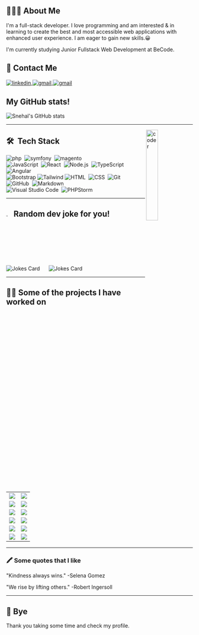 <!--
**snehalasodekar/snehalasodekar** is a ✨ _special_ ✨ repository because its `README.md` (this file) appears on your GitHub profile.

Here are some ideas to get you started:

- 🔭 I’m currently working on ...
- 🌱 I’m currently learning ...
- 👯 I’m looking to collaborate on ...
- 🤔 I’m looking for help with ...
- 💬 Ask me about ...
- 📫 How to reach me: ...
- 😄 Pronouns: ...
- ⚡ Fun fact: ...
-->

## 👨🏻‍💻  About Me
<p>  I'm a full-stack developer. I love programming and am interested & in learning to create the best and most accessible web applications with enhanced user experience. I am eager to gain new skills.😀</p>
    <p> I'm currently studying Junior Fullstack Web Development at BeCode.</p>
     
## 📱 Contact Me
<p></p>

<a href="https://www.linkedin.com/in/snehal-asodekar-5008223b/">
  <img align="center" alt="linkedin"  src="https://img.shields.io/badge/LinkedIn-0077B5?style=for-the-badge&logo=linkedin&logoColor=white" />
</a>
<a href="mailto:snehalchetanasodekar@gmail.com">
  <img align="center" alt="gmail" src="https://img.shields.io/badge/Gmail-D14836?style=for-the-badge&logo=gmail&logoColor=white" />
</a>
<a href="https://discord.com/users/Snehal#4569/">
  <img align="center" alt="gmail" src="https://img.shields.io/badge/Discord-7289DA?style=for-the-badge&logo=discord&logoColor=white" />
</a>

<p></p>


## My GitHub stats!
![Snehal's GitHub stats](https://github-readme-stats.vercel.app/api?username=snehalasodekar&show_icons=true&theme=codeSTACKr)
<hr/>
<img alt="coder" src="./images/femalecodertocat.png" align="right" width="25%"/>

## 🛠 &nbsp;Tech Stack
<p></p>
 

![php](https://img.shields.io/badge/-php-05122A?style=flat&logo=php)&nbsp;
![symfony](https://img.shields.io/badge/-symfony-05122A?style=flat&logo=symfony)&nbsp;
![magento](https://img.shields.io/badge/-magento-05122A?style=flat&logo=magento)&nbsp;\
![JavaScript](https://img.shields.io/badge/-JavaScript-05122A?style=flat&logo=javascript)&nbsp;
![React](https://img.shields.io/badge/-React-05122A?style=flat&logo=react)&nbsp;
![Node.js](https://img.shields.io/badge/-Node.js-05122A?style=flat&logo=node.js)&nbsp;
![TypeScript](https://img.shields.io/badge/TypeScript-007ACC?style=for-the-badge&logo=typescript&style=flat)
![Angular](https://img.shields.io/badge/Angular-DD0031?style=for-the-badge&logo=angular&style=flat)\
![Bootstrap](https://img.shields.io/badge/-Bootstrap-05122A?style=flat&logo=bootstrap&logoColor=563D7C)
![Tailwind](https://img.shields.io/badge/Tailwind_CSS-38B2AC?style=for-the-badge&logo=tailwind-css&style=flat)
![HTML](https://img.shields.io/badge/-HTML-05122A?style=flat&logo=HTML5)&nbsp;
![CSS](https://img.shields.io/badge/-CSS-05122A?style=flat&logo=CSS3&logoColor=1572B6)&nbsp;
![Git](https://img.shields.io/badge/-Git-05122A?style=flat&logo=git)&nbsp;
![GitHub](https://img.shields.io/badge/-GitHub-05122A?style=flat&logo=github)&nbsp;
![Markdown](https://img.shields.io/badge/-Markdown-05122A?style=flat&logo=markdown)\
![Visual Studio Code](https://img.shields.io/badge/-Visual%20Studio%20Code-05122A?style=flat&logo=visual-studio-code&logoColor=007ACC)&nbsp;
![PHPStorm](https://img.shields.io/badge/-PHPStorm-181717?style=for-the-badge&logo=phpstorm&style=flat)

<hr/>
 <h2><img alt="programmingHumor" src="./images/programmingHumor.png" width="3%"/>  Random dev joke for you!</h2>

<p></p>

![Jokes Card](https://readme-jokes.vercel.app/api) &nbsp; &nbsp;&nbsp; ![Jokes Card](https://readme-jokes.vercel.app/api?theme=gruvbox)
 



<hr/>

## 👨‍💻 Some of the projects I have worked on 
<!-- <center> -->
<table style="border:none;">
<tr>
<td>
<a href="https://github.com/snehalasodekar/ajax_pokedex">
  <img align="center" src="https://github-readme-stats.vercel.app/api/pin/?username=snehalasodekar&repo=ajax_pokedex&theme=ayu-mirage&layout=compact" />
</a>
</td>
<td>
<a href="https://github.com/snehalasodekar/php-blackjack-mvc">
  <img align="center" src="https://github-readme-stats.vercel.app/api/pin/?username=snehalasodekar&repo=php-blackjack-mvc&theme=ayu-mirage&layout=compact" />
</a>
</td>
</tr>

<tr>
<td>
<a href="https://github.com/snehalasodekar/kahoot-but-better">
  <img align="center" src="https://github-readme-stats.vercel.app/api/pin/?username=snehalasodekar&repo=kahoot-but-better&theme=ayu-mirage&layout=compact" />
</a>
</td>
<td>
<a href="https://github.com/snehalasodekar/E-commerce-webshop">
  <img align="center" src="https://github-readme-stats.vercel.app/api/pin/?username=snehalasodekar&repo=E-commerce-webshop&theme=ayu-mirage&layout=compact" />
</a>
</td>
</tr>
  <tr>
<td>
<a href="https://github.com/snehalasodekar/guestbook-php">
  <img align="center" src="https://github-readme-stats.vercel.app/api/pin/?username=snehalasodekar&repo=guestbook-php&theme=ayu-mirage&layout=compact" />
</a>
</td>
<td>
<a href="https://github.com/snehalasodekar/php-crud">
  <img align="center" src="https://github-readme-stats.vercel.app/api/pin/?username=snehalasodekar&repo=php-crud&theme=ayu-mirage&layout=compact" />
</a>
</td>
</tr>
  <tr>
<td>
<a href="https://github.com/snehalasodekar/JSGame-Rock-paper-scissors-lizard-spock">
  <img align="center" src="https://github-readme-stats.vercel.app/api/pin/?username=snehalasodekar&repo=JSGame-Rock-paper-scissors-lizard-spock&theme=ayu-mirage&layout=compact" />
</a>
</td>
<td>

<a href="https://github.com/snehalasodekar/js-memory-game">
  <img align="center" src="https://github-readme-stats.vercel.app/api/pin/?username=snehalasodekar&repo=js-memory-game&theme=ayu-mirage&layout=compact" />
</a>
</td>
</tr>

<tr>
<td>
<a href="https://github.com/snehalasodekar/jacs-digital-jump">
  <img align="center" src="https://github-readme-stats.vercel.app/api/pin/?username=snehalasodekar&repo=jacs-digital-jump&theme=ayu-mirage&layout=compact" />
</a>
</td>
<td>
<a href="https://github.com/snehalasodekar/challenge-bootstrap">
  <img align="center" src="https://github-readme-stats.vercel.app/api/pin/?username=snehalasodekar&repo=challenge-bootstrap&theme=ayu-mirage&layout=compact" />
</a>
</td>
</tr>





<tr>
<td>
<a href="https://github.com/snehalasodekar/basic-angular-form">
  <img align="center" src="https://github-readme-stats.vercel.app/api/pin/?username=snehalasodekar&repo=basic-angular-form&theme=ayu-mirage&layout=compact" />
</a>
</td>
<td>
<a href="https://github.com/snehalasodekar/baking-with-wordpress">
  <img align="center" src="https://github-readme-stats.vercel.app/api/pin/?username=snehalasodekar&repo=baking-with-wordpress&theme=ayu-mirage&layout=compact" />
</a>
</td>
</tr>


</table>
<!-- </center> -->
<hr/>

### 🖍 Some quotes that I like


"Kindness always wins." -Selena Gomez

"We rise by lifting others." -Robert Ingersoll

<hr/>

## 👋 Bye
Thank you taking some time and check my profile.
